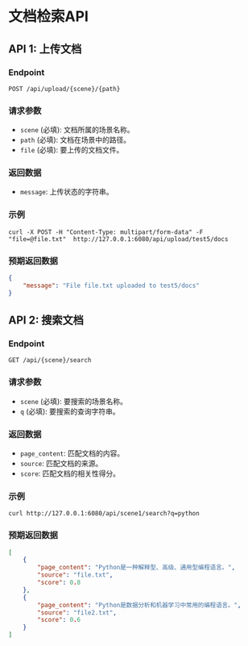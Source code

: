# 文档检索API

## API 1: 上传文档

### Endpoint
```
POST /api/upload/{scene}/{path}
```

### 请求参数
* `scene` (必填): 文档所属的场景名称。
* `path` (必填): 文档在场景中的路径。
* `file` (必填): 要上传的文档文件。

### 返回数据
* `message`: 上传状态的字符串。

### 示例
```
curl -X POST -H "Content-Type: multipart/form-data" -F "file=@file.txt"  http://127.0.0.1:6080/api/upload/test5/docs
```

### 预期返回数据
```json
{
    "message": "File file.txt uploaded to test5/docs"
}
```

## API 2: 搜索文档

### Endpoint
```
GET /api/{scene}/search
```

### 请求参数
* `scene` (必填): 要搜索的场景名称。
* `q` (必填): 要搜索的查询字符串。

### 返回数据
* `page_content`: 匹配文档的内容。
* `source`: 匹配文档的来源。
* `score`: 匹配文档的相关性得分。

### 示例
```
curl http://127.0.0.1:6080/api/scene1/search?q=python
```

### 预期返回数据
```json
[
    {
        "page_content": "Python是一种解释型、高级、通用型编程语言。",
        "source": "file.txt",
        "score": 0.8
    },
    {
        "page_content": "Python是数据分析和机器学习中常用的编程语言。",
        "source": "file2.txt",
        "score": 0.6
    }
]
```